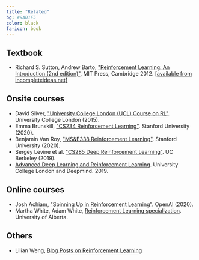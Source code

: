```yaml
---
title: "Related"
bg: #9AD1F5
color: black
fa-icon: book
---
```


## Textbook
* Richard S. Sutton, Andrew Barto, ["Reinforcement Learning: An Introduction (2nd edition)"](https://mitpress.mit.edu/books/reinforcement-learning-second-edition), MIT Press, Cambridge 2012. [[available from incompleteideas.net]](http://incompleteideas.net/book/the-book-2nd.html)

## Onsite courses

* David Silver, ["University College London (UCL) Course on RL"](https://www.davidsilver.uk/teaching/). University College London (2015). 
* Emma Brunskill, ["CS234 Reinforcement Learning"](http://web.stanford.edu/class/cs234/index.html). Stanford University (2020).
* Benjamin Van Roy, ["MS&E338 Reinforcement Learning"](https://web.stanford.edu/class/msande338/). Stanford University (2020). 
* Sergey Levine et al. ["CS285 Deep Reinforcement Learning"](http://rail.eecs.berkeley.edu/deeprlcourse/). UC Berkeley (2019). 
* [Advanced Deep Learning and Reinforcement Learning](https://github.com/enggen/DeepMind-Advanced-Deep-Learning-and-Reinforcement-Learning). University College London and Deepmind. 2019.

## Online courses
* Josh Achiam, ["Spinning Up in Reinforcement Learning"](https://spinningup.openai.com/en/latest/). OpenAI (2020).
* Martha White, Adam White, [Reinforcement Learning specialization](https://www.ualberta.ca/admissions-programs/online-courses/reinforcement-learning/index.html). University of Alberta.

## Others
* Lilian Weng, [Blog Posts on Reinforcement Learning](https://lilianweng.github.io/lil-log/tag/reinforcement-learning) 
